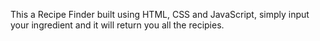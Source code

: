 This a Recipe Finder built using HTML, CSS and JavaScript, simply input your ingredient and it will return you all the recipies.
